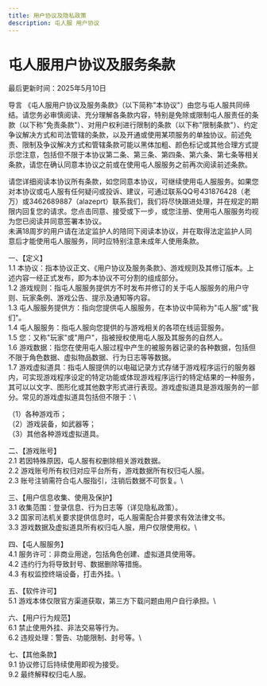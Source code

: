 ```yaml
---
title: 用户协议及隐私政策
description: 屯人服 用户协议
---
```


# 屯人服用户协议及服务条款
最后更新时间：2025年5月10日

导言
《屯人服用户协议及服务条款》（以下简称"本协议"）由您与屯人服共同缔结。请您务必审慎阅读、充分理解各条款内容，特别是免除或限制屯人服责任的条款（以下称"免责条款"）、对用户权利进行限制的条款（以下称"限制条款"）、约定争议解决方式和司法管辖的条款，以及开通或使用某项服务的单独协议。前述免责、限制及争议解决方式和管辖条款可能以黑体加粗、颜色标记或其他合理方式提示您注意，包括但不限于本协议第二条、第三条、第四条、第六条、第七条等相关条款，请您在确认同意本协议之前或在使用屯人服服务之前再次阅读前述条款。

请您详细阅读本协议所有条款，如您同意本协议，可继续使用屯人服服务。如果您对本协议或屯人服有任何疑问或投诉、建议，可通过联系QQ号431876428（老万）或3462689887（alazeprt）联系我们，我们将尽快跟进处理，并在规定的期限内回复您的请求。您点击同意、接受或下一步，或您注册、使用屯人服服务均视为您已阅读并同意签署本协议。\
未满18周岁的用户请在法定监护人的陪同下阅读本协议，并在取得法定监护人同意后才能使用屯人服服务，同时应特别注意未成年人使用条款。

一、【定义】\
1.1 本协议：指本协议正文、《用户协议及服务条款》、游戏规则及其修订版本。上述内容一经正式发布，即为本协议不可分割的组成部分。\
1.2 游戏规则：指屯人服服务提供方不时发布并修订的关于屯人服服务的用户守则、玩家条例、游戏公告、提示及通知等内容。\
1.3 屯人服服务提供方：指向您提供屯人服服务，在本协议中简称为"屯人服"或"我们"。\
1.4 屯人服服务：指屯人服向您提供的与游戏相关的各项在线运营服务。\
1.5 您：又称"玩家"或"用户"，指被授权使用屯人服及其服务的自然人。\
1.6 游戏数据：指您在使用屯人服过程中产生的被服务器记录的各种数据，包括但不限于角色数据、虚拟物品数据、行为日志等等数据。\
1.7 游戏虚拟道具：指屯人服提供的以电磁记录方式存储于游戏程序运行的服务器内，可实现游戏程序设定的特定功能或体现游戏程序运行的特定结果的一种服务，其可以以文字、图形化或其他数字形式进行表现。游戏虚拟道具是游戏服务的一部分。常见的游戏虚拟道具包括但不限于：\

（1）各种游戏币；\
（2）游戏装备，如武器等；\
（3）其他各种游戏虚拟道具。

二、【游戏账号】\
2.1 若因特殊原因，屯人服有权删除相关游戏数据。\
2.2 游戏账号所有权归对应平台所有，游戏数据所有权归屯人服。\
2.3 账号注销需符合屯人服指引，注销后数据不可恢复。\

三、【用户信息收集、使用及保护】\
3.1 收集范围：登录信息、行为日志等（详见隐私政策）。\
3.2 国家司法机关要求提供信息时，屯人服需配合并要求有效法律文书。\
3.3 游戏数据及虚拟道具所有权归屯人服，用户仅限使用权。\

四、【屯人服服务】\
4.1 服务许可：非商业用途，包括角色创建、虚拟道具使用等。\
4.2 违约行为将导致封号、数据删除等措施。\
4.3 有权监控终端设备，打击外挂。\

五、【软件许可】\
5.1 游戏本体仅限官方渠道获取，第三方下载问题由用户自行承担。\

六、【用户行为规范】\
6.1 禁止使用外挂、非法交易等行为。\
6.2 违规处理：警告、功能限制、封号等。\

七、【其他条款】\
9.1 协议修订后持续使用即视为接受。\
9.2 最终解释权归屯人服。